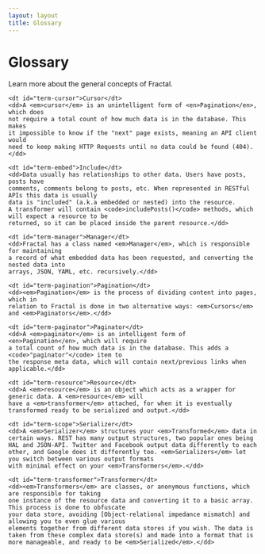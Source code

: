 ```yaml
---
layout: layout
title: Glossary
---
```


Glossary
========

Learn more about the general concepts of Fractal.

<dl class="glossary">

    <dt id="term-cursor">Cursor</dt>
    <dd>A <em>cursor</em> is an unintelligent form of <en>Pagination</en>, which does 
    not require a total count of how much data is in the database. This makes 
    it impossible to know if the "next" page exists, meaning an API client would 
    need to keep making HTTP Requests until no data could be found (404).</dd>

    <dt id="term-embed">Include</dt>
    <dd>Data usually has relationships to other data. Users have posts, posts have 
    comments, comments belong to posts, etc. When represented in RESTful APIs this data is usually 
    data is "included" (a.k.a embedded or nested) into the resource.
    A transformer will contain <code>includePosts()</code> methods, which will expect a resource to be 
    returned, so it can be placed inside the parent resource.</dd>

    <dt id="term-manager">Manager</dt>
    <dd>Fractal has a class named <em>Manager</em>, which is responsible for maintaining 
    a record of what embedded data has been requested, and converting the nested data into
    arrays, JSON, YAML, etc. recursively.</dd>

    <dt id="term-pagination">Pagination</dt>
    <dd><em>Pagination</em> is the process of dividing content into pages, which in 
    relation to Fractal is done in two alternative ways: <em>Cursors</em> 
    and <em>Paginators</em>.</dd>

    <dt id="term-paginator">Paginator</dt>
    <dd>A <em>paginator</em> is an intelligent form of <en>Pagination</en>, which will require 
    a total count of how much data is in the database. This adds a <code>"paginator"</code> item to 
    the response meta data, which will contain next/previous links when applicable.</dd>

    <dt id="term-resource">Resource</dt>
    <dd>A <em>resource</em> is an object which acts as a wrapper for generic data. A <em>resource</em> will
    have a <em>transformer</em> attached, for when it is eventually transformed ready to be serialized and output.</dd>

    <dt id="term-scope">Serializer</dt>
    <dd>A <em>Serializer</em> structures your <em>Transformed</em> data in certain ways. REST has many output structures, two popular ones being HAL and JSON-API. Twitter and Facebook output data differently to each other, and Google does it differently too. <em>Serializers</em> let you switch between various output formats 
    with minimal effect on your <em>Transformers</em>.</dd>

    <dt id="term-transformer">Transformer</dt>
    <dd><em>Transformers</em> are classes, or anonymous functions, which are responsible for taking 
    one instance of the resource data and converting it to a basic array. This process is done to obfuscate
    your data store, avoiding [Object-relational impedance mismatch] and allowing you to even glue various 
    elements together from different data stores if you wish. The data is taken from these complex data store(s) and made into a format that is more manageable, and ready to be <em>Serialized</em>.</dd>

</dl>

[Object-relational impedance mismatch]: https://en.wikipedia.org/wiki/Object-relational_impedance_mismatch